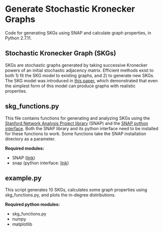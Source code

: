 # Generate Stochastic Kronecker Graphs
Code for generating SKGs using SNAP and calculate graph properties, in Python 2.7.11.

## Stochastic Kronecker Graph (SKGs)
SKGs are stochastic graphs generated by taking successive Kronecker powers of an initial stochastic adjacency matrix. Efficient methods exist to both 1) fit the SKG model to existing graphs, and 2) to generate new SKGs. The SKG model was introduced in [this paper](http://www.jmlr.org/papers/v11/leskovec10a.html), which demonstrated that even the simplest form of this model can produce graphs with realistic properties.

## skg_functions.py
This file contains functions for generating and analyzing SKGs using the [Stanford Network Analysis Project library](https://github.com/snap-stanford/snap) (SNAP) and the [SNAP python interface](http://snap.stanford.edu/snappy/doc/). Both the SNAP library and its python interface need to be installed for these functions to work. Some functions take the SNAP installation directory as a parameter.

**Required modules:**
* SNAP ([link](https://github.com/snap-stanford/snap))
* snap  (python interface: [link](http://snap.stanford.edu/snappy/doc/))

## example.py
This script generates 10 SKGs, calculates some graph properties using skg_functions.py, and plots the in-degree distributions.

**Required python modules:**
* skg_functions.py
* numpy
* matplotlib

